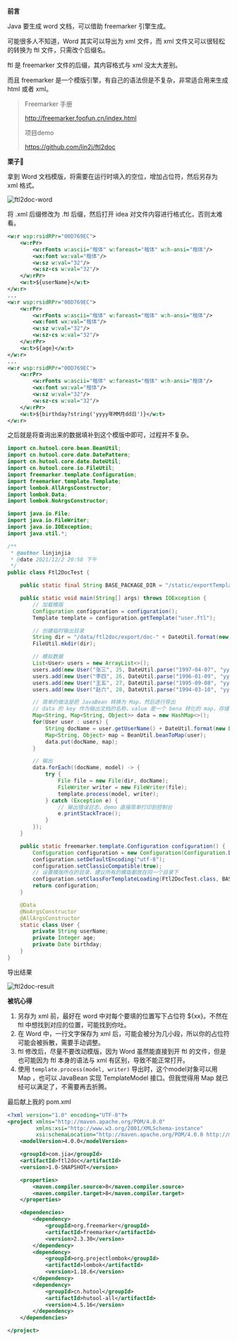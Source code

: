 **前言**

Java 要生成 word 文档，可以借助 freemarker 引擎生成。

可能很多人不知道，Word 其实可以导出为 xml 文件，而 xml 文件又可以很轻松的转换为 ftl 文件，只需改个后缀名。

ftl 是 freemarker 文件的后缀，其内容格式与 xml 没太大差别。

而且 freemarker 是一个模版引擎，有自己的语法但是不复杂，非常适合用来生成 html 或者 xml。

> Freemarker 手册   
>
>  http://freemarker.foofun.cn/index.html
>
> 项目demo 
>
> https://github.com/lin2j/ftl2doc

**栗子🌰**

拿到 Word 文档模版，将需要在运行时填入的空位，增加占位符，然后另存为 xml 格式。

![ftl2doc-word](https://www.lin2j.tech/blog-image/problem/ftl2doc-word.png)

将 .xml 后缀修改为 .ftl 后缀，然后打开 idea 对文件内容进行格式化，否则太难看。

```xml
<w:r wsp:rsidRPr="00D769EC">
    <w:rPr>
        <w:rFonts w:ascii="楷体" w:fareast="楷体" w:h-ansi="楷体"/>
        <wx:font wx:val="楷体"/>
        <w:sz w:val="32"/>
        <w:sz-cs w:val="32"/>
    </w:rPr>
    <w:t>${userName}</w:t>
</w:r>
...
<w:r wsp:rsidRPr="00D769EC">
    <w:rPr>
        <w:rFonts w:ascii="楷体" w:fareast="楷体" w:h-ansi="楷体"/>
        <wx:font wx:val="楷体"/>
        <w:sz w:val="32"/>
        <w:sz-cs w:val="32"/>
    </w:rPr>
    <w:t>${age}</w:t>
</w:r>
...
<w:r wsp:rsidRPr="00D769EC">
    <w:rPr>
        <w:rFonts w:ascii="楷体" w:fareast="楷体" w:h-ansi="楷体"/>
        <wx:font wx:val="楷体"/>
        <w:sz w:val="32"/>
        <w:sz-cs w:val="32"/>
    </w:rPr>
    <w:t>${birthday?string('yyyy年MM月dd日')}</w:t>
</w:r>
```

之后就是将查询出来的数据填补到这个模版中即可，过程并不复杂。

```java
import cn.hutool.core.bean.BeanUtil;
import cn.hutool.core.date.DatePattern;
import cn.hutool.core.date.DateUtil;
import cn.hutool.core.io.FileUtil;
import freemarker.template.Configuration;
import freemarker.template.Template;
import lombok.AllArgsConstructor;
import lombok.Data;
import lombok.NoArgsConstructor;

import java.io.File;
import java.io.FileWriter;
import java.io.IOException;
import java.util.*;

/**
 * @author linjinjia
 * @date 2021/12/2 20:58 下午
 */
public class Ftl2DocTest {

    public static final String BASE_PACKAGE_DIR = "/static/exportTemplate";

    public static void main(String[] args) throws IOException {
        // 加载模版
        Configuration configuration = configuration();
        Template template = configuration.getTemplate("user.ftl");

        // 创建临时输出目录
        String dir = "/data/ftl2doc/export/doc-" + DateUtil.format(new Date(), "yyyyMMddHHmmss");
        FileUtil.mkdir(dir);

        // 模拟数据
        List<User> users = new ArrayList<>();
        users.add(new User("张三", 25, DateUtil.parse("1997-04-07", "yyyy-MM-dd")));
        users.add(new User("李四", 26, DateUtil.parse("1996-01-09", "yyyy-MM-dd")));
        users.add(new User("王五", 27, DateUtil.parse("1995-09-08", "yyyy-MM-dd")));
        users.add(new User("赵六", 28, DateUtil.parse("1994-03-10", "yyyy-MM-dd")));

        // 简单的做法是把 JavaBean 转换为 Map，然后进行导出
        // data 的 key 作为输出文档的名称，value 是一个 bena 转化的 map，存储实体数据
        Map<String, Map<String, Object>> data = new HashMap<>();
        for(User user : users) {
            String docName = user.getUserName() + DateUtil.format(new Date(), DatePattern.PURE_DATETIME_PATTERN)+".doc";
            Map<String, Object> map = BeanUtil.beanToMap(user);
            data.put(docName, map);
        }

        // 输出
        data.forEach((docName, model) -> {
            try {
                File file = new File(dir, docName);
                FileWriter writer = new FileWriter(file);
                template.process(model, writer);
            } catch (Exception e) {
                // 输出错误日志，demo 直接简单打印到控制台
                e.printStackTrace();
            }
        });
    }

    public static freemarker.template.Configuration configuration() {
        Configuration configuration = new Configuration(Configuration.DEFAULT_INCOMPATIBLE_IMPROVEMENTS);
        configuration.setDefaultEncoding("utf-8");
        configuration.setClassicCompatible(true);
        // 设置模版所在的目录，建议所有的模版都放在同一个目录下
        configuration.setClassForTemplateLoading(Ftl2DocTest.class, BASE_PACKAGE_DIR);
        return configuration;
    }

    @Data
    @NoArgsConstructor
    @AllArgsConstructor
    static class User {
        private String userName;
        private Integer age;
        private Date birthday;
    }
}
```



导出结果

![ftl2doc-result](https://www.lin2j.tech/blog-image/problem/ftl2doc-result.png)

**被坑心得**

1. 另存为 xml 前，最好在 word 中对每个要填的位置写下占位符 ${xx}。不然在 ftl 中想找到对应的位置，可能找到你吐。
2. 在 Word 中，一行文字保存为 xml 后，可能会被分为几小段，所以你的占位符可能会被拆散，需要手动调整。
3. ftl 修改后，尽量不要改动模版，因为 Word 虽然能直接到开 ftl 的文件，但是也可能因为 ftl 本身的语法与 xml 有区别，导致不能正常打开。
4. 使用 `template.process(model, writer)` 导出时，这个model对象可以用 Map ，也可以 JavaBean 实现 TemplateModel 接口。但我觉得用 Map 就已经可以满足了，不需要再去折腾。

最后献上我的 pom.xml

```xml
<?xml version="1.0" encoding="UTF-8"?>
<project xmlns="http://maven.apache.org/POM/4.0.0"
         xmlns:xsi="http://www.w3.org/2001/XMLSchema-instance"
         xsi:schemaLocation="http://maven.apache.org/POM/4.0.0 http://maven.apache.org/xsd/maven-4.0.0.xsd">
    <modelVersion>4.0.0</modelVersion>

    <groupId>com.jia</groupId>
    <artifactId>ftl2doc</artifactId>
    <version>1.0-SNAPSHOT</version>

    <properties>
        <maven.compiler.source>8</maven.compiler.source>
        <maven.compiler.target>8</maven.compiler.target>
    </properties>

    <dependencies>
        <dependency>
            <groupId>org.freemarker</groupId>
            <artifactId>freemarker</artifactId>
            <version>2.3.30</version>
        </dependency>
        <dependency>
            <groupId>org.projectlombok</groupId>
            <artifactId>lombok</artifactId>
            <version>1.18.6</version>
        </dependency>
        <dependency>
            <groupId>cn.hutool</groupId>
            <artifactId>hutool-all</artifactId>
            <version>4.5.16</version>
        </dependency>
    </dependencies>

</project>
```